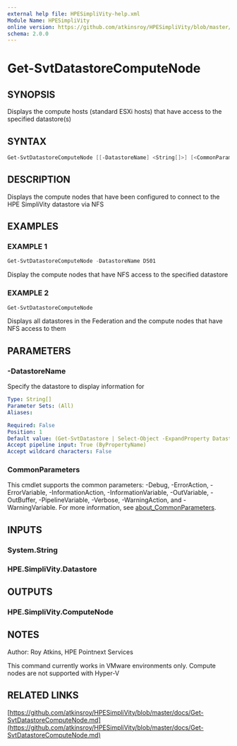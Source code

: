 ```yaml
---
external help file: HPESimpliVity-help.xml
Module Name: HPESimpliVity
online version: https://github.com/atkinsroy/HPESimpliVity/blob/master/docs/Get-SvtDatastoreComputeNode.md
schema: 2.0.0
---
```


# Get-SvtDatastoreComputeNode

## SYNOPSIS

Displays the compute hosts (standard ESXi hosts) that have access to the specified datastore(s)

## SYNTAX

```PowerShell
Get-SvtDatastoreComputeNode [[-DatastoreName] <String[]>] [<CommonParameters>]
```

## DESCRIPTION

Displays the compute nodes that have been configured to connect to the HPE SimpliVity datastore via NFS

## EXAMPLES

### EXAMPLE 1

```PowerShell
Get-SvtDatastoreComputeNode -DatastoreName DS01
```

Display the compute nodes that have NFS access to the specified datastore

### EXAMPLE 2

```PowerShell
Get-SvtDatastoreComputeNode
```

Displays all datastores in the Federation and the compute nodes that have NFS access to them

## PARAMETERS

### -DatastoreName

Specify the datastore to display information for

```yaml
Type: String[]
Parameter Sets: (All)
Aliases:

Required: False
Position: 1
Default value: (Get-SvtDatastore | Select-Object -ExpandProperty DatastoreName)
Accept pipeline input: True (ByPropertyName)
Accept wildcard characters: False
```

### CommonParameters

This cmdlet supports the common parameters: -Debug, -ErrorAction, -ErrorVariable, -InformationAction, -InformationVariable, -OutVariable, -OutBuffer, -PipelineVariable, -Verbose, -WarningAction, and -WarningVariable. For more information, see [about_CommonParameters](http://go.microsoft.com/fwlink/?LinkID=113216).

## INPUTS

### System.String

### HPE.SimpliVity.Datastore

## OUTPUTS

### HPE.SimpliVity.ComputeNode

## NOTES

Author: Roy Atkins, HPE Pointnext Services

This command currently works in VMware environments only. Compute nodes are not supported with Hyper-V

## RELATED LINKS

[https://github.com/atkinsroy/HPESimpliVity/blob/master/docs/Get-SvtDatastoreComputeNode.md](https://github.com/atkinsroy/HPESimpliVity/blob/master/docs/Get-SvtDatastoreComputeNode.md)
